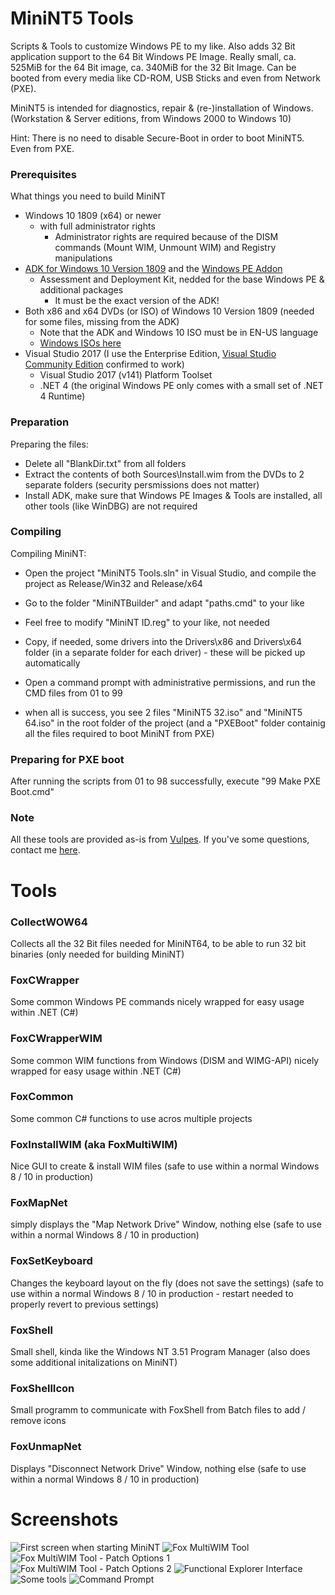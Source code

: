 # MiniNT5 Tools

Scripts & Tools to customize Windows PE to my like. Also adds 32 Bit application support to the 64 Bit Windows PE Image.
Really small, ca. 525MiB for the 64 Bit image, ca. 340MiB for the 32 Bit Image.
Can be booted from every media like CD-ROM, USB Sticks and even from Network (PXE).

MiniNT5 is intended for diagnostics, repair & (re-)installation of Windows. (Workstation & Server editions, from Windows 2000 to Windows 10)

Hint: There is no need to disable Secure-Boot in order to boot MiniNT5. Even from PXE.

### Prerequisites

What things you need to build MiniNT

* Windows 10 1809 (x64) or newer
	* with full administrator rights
		* Administrator rights are required because of the DISM commands (Mount WIM, Unmount WIM) and Registry manipulations
* [ADK for Windows 10 Version 1809](https://go.microsoft.com/fwlink/?linkid=2026036) and the [Windows PE Addon](https://go.microsoft.com/fwlink/?linkid=2022233)
	* Assessment and Deployment Kit, nedded for the base Windows PE & additional packages
		* It must be the exact version of the ADK!
* Both x86 and x64 DVDs (or ISO) of Windows 10 Version 1809 (needed for some files, missing from the ADK)
	* Note that the ADK and Windows 10 ISO must be in EN-US language
	* [Windows ISOs here](https://tb.rg-adguard.net/public.php)
* Visual Studio 2017 (I use the Enterprise Edition, [Visual Studio Community Edition](https://visualstudio.microsoft.com/downloads/) confirmed to work)
	* Visual Studio 2017 (v141) Platform Toolset
	* .NET 4 (the original Windows PE only comes with a small set of .NET 4 Runtime)

### Preparation

Preparing the files:

* Delete all "BlankDir.txt" from all folders
* Extract the contents of both Sources\Install.wim from the DVDs to 2 separate folders (security persmissions does not matter)
* Install ADK, make sure that Windows PE Images & Tools are installed, all other tools (like WinDBG) are not required

### Compiling

Compiling MiniNT:

* Open the project "MiniNT5 Tools.sln" in Visual Studio, and compile the project as Release/Win32 and Release/x64
* Go to the folder "MiniNTBuilder" and adapt "paths.cmd" to your like
* Feel free to modify "MiniNT ID.reg" to your like, not needed
* Copy, if needed, some drivers into the Drivers\x86 and Drivers\x64 folder (in a separate folder for each driver) - these will be picked up automatically
* Open a command prompt with administrative permissions, and run the CMD files from 01 to 99

* when all is success, you see 2 files "MiniNT5 32.iso" and "MiniNT5 64.iso" in the root folder of the project (and a "PXEBoot" folder containig all the files required to boot MiniNT from PXE)

### Preparing for PXE boot

After running the scripts from 01 to 98 successfully, execute "99 Make PXE Boot.cmd"

### Note

All these tools are provided as-is from [Vulpes](https://vulpes.lu).
If you've some questions, contact me [here](https://go.vulpes.lu/contact).

# Tools

### CollectWOW64

Collects all the 32 Bit files needed for MiniNT64, to be able to run 32 bit binaries (only needed for building MiniNT)

### FoxCWrapper

Some common Windows PE commands nicely wrapped for easy usage within .NET (C#)

### FoxCWrapperWIM

Some common WIM functions from Windows (DISM and WIMG-API) nicely wrapped for easy usage within .NET (C#)

### FoxCommon

Some common C# functions to use acros multiple projects

### FoxInstallWIM (aka FoxMultiWIM)

Nice GUI to create & install WIM files
(safe to use within a normal Windows 8 / 10 in production)

### FoxMapNet

simply displays the "Map Network Drive" Window, nothing else
(safe to use within a normal Windows 8 / 10 in production)

### FoxSetKeyboard

Changes the keyboard layout on the fly (does not save the settings)
(safe to use within a normal Windows 8 / 10 in production - restart needed to properly revert to previous settings)

### FoxShell

Small shell, kinda like the Windows NT 3.51 Program Manager
(also does some additional initalizations on MiniNT)

### FoxShellIcon

Small programm to communicate with FoxShell from Batch files to add / remove icons

### FoxUnmapNet

Displays "Disconnect Network Drive" Window, nothing else
(safe to use within a normal Windows 8 / 10 in production)

# Screenshots

![First screen when starting MiniNT](/Screenshots/MiniNT01.png?raw=true)
![Fox MultiWIM Tool](/Screenshots/MiniNT02.png?raw=true)
![Fox MultiWIM Tool - Patch Options 1](/Screenshots/MiniNT03.png?raw=true)
![Fox MultiWIM Tool - Patch Options 2](/Screenshots/MiniNT04.png?raw=true)
![Functional Explorer Interface](/Screenshots/MiniNT05.png?raw=true)
![Some tools](/Screenshots/MiniNT06.png?raw=true)
![Command Prompt](/Screenshots/MiniNT07.png?raw=true)

